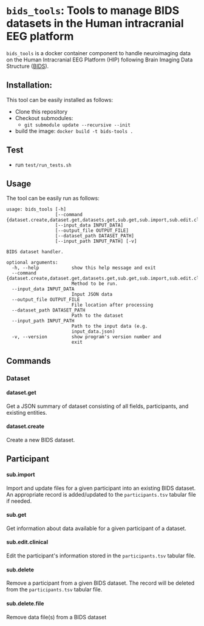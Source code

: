 # `bids_tools`: Tools to manage BIDS datasets in the Human intracranial EEG platform

`bids_tools` is a docker container component to handle neuroimaging data on the Human Intracranial EEG Platform (HIP) following Brain Imaging Data Structure ([BIDS](https://bids-specification.readthedocs.io)).

## Installation:
This tool can be easily installed as follows:
- Clone this repository 
- Checkout submodules:
  - `git submodule update --recursive --init`
- build the image: `docker build -t bids-tools .`

## Test
- run `test/run_tests.sh`

## Usage

The tool can be easily run as follows:

```output
usage: bids_tools [-h]
                  [--command {dataset.create,dataset.get,datasets.get,sub.get,sub.import,sub.edit.clinical,sub.delete,sub.delete.file}]
                  [--input_data INPUT_DATA]
                  [--output_file OUTPUT_FILE]
                  [--dataset_path DATASET_PATH]
                  [--input_path INPUT_PATH] [-v]

BIDS dataset handler.

optional arguments:
  -h, --help            show this help message and exit
  --command {dataset.create,dataset.get,datasets.get,sub.get,sub.import,sub.edit.clinical,sub.delete,sub.delete.file}
                        Method to be run.
  --input_data INPUT_DATA
                        Input JSON data
  --output_file OUTPUT_FILE
                        File location after processing
  --dataset_path DATASET_PATH
                        Path to the dataset
  --input_path INPUT_PATH
                        Path to the input data (e.g.
                        input_data.json)
  -v, --version         show program's version number and
                        exit
```

## Commands

### Dataset

#### dataset.get  
Get a JSON summary of dataset consisting of all fields, participants, and existing entities.

#### dataset.create  
Create a new BIDS dataset.

## Participant

#### sub.import  
Import and update files for a given participant into an existing BIDS dataset. An appropriate record is added/updated to the ``participants.tsv`` tabular file if needed.

#### sub.get  
Get information about data available for a given participant of a dataset.

#### sub.edit.clinical
Edit the participant's information stored in the ``participants.tsv`` tabular file.

#### sub.delete  
Remove a participant from a given BIDS dataset. The record will be deleted from the ``participants.tsv`` tabular file.

#### sub.delete.file  
Remove data file(s) from a BIDS dataset
